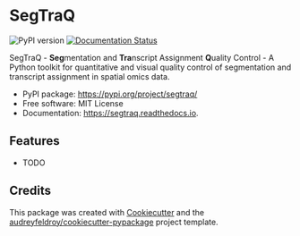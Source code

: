 # SegTraQ

![PyPI version](https://img.shields.io/pypi/v/segtraq.svg)
[![Documentation Status](https://readthedocs.org/projects/segtraq/badge/?version=latest)](https://segtraq.readthedocs.io/en/latest/?version=latest)

SegTraQ - **Seg**mentation and **Tra**nscript Assignment **Q**uality Control - A Python toolkit for quantitative and visual quality control of segmentation and transcript assignment in spatial omics data.

* PyPI package: https://pypi.org/project/segtraq/
* Free software: MIT License
* Documentation: https://segtraq.readthedocs.io.

## Features

* TODO

## Credits

This package was created with [Cookiecutter](https://github.com/audreyfeldroy/cookiecutter) and the [audreyfeldroy/cookiecutter-pypackage](https://github.com/audreyfeldroy/cookiecutter-pypackage) project template.
